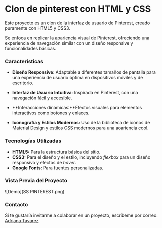 # Clon de pinterest con HTML y CSS
Este proyecto es un clon de la interfaz de usuario de Pinterest, creado puramente con HTML5 y CSS3.

Se enfoca en replicar la apariencia visual de Pinterest, ofreciendo una experiencia de navegación similar con un diseño responsive y funcionalidades básicas.

### Características

* **Diseño Responsive**: Adaptable a diferentes tamaños de pantalla para una experiencia de usuario óptima en dispositivos móviles y de escritorio.
  
* **Interfaz de Usuario Intuitiva**: Inspirada en Pinterest, con una navegación fácil y accesible.
  
* **Interacciones dinámicas:**Efectos visuales para elementos interactivos como botones y enlaces.
  
* **Iconografía y Estilos Modernos:** Uso de la biblioteca de íconos de Material Design y estilos CSS modernos para una aoariencia cool.

 ### Tecnologías Utilizadas
 +  **HTML5:** Para la estructura básica del sitio.
 +  **CSS3:** Para el diseño y el estilo, incluyendo _flexbox_ para un diseño responsivo y efectos de _hover_.
 +  **Google Fonts:** Para fuentes personalizadas.

### Vista Previa del Proyecto  
![Demo](SS PINTEREST.png)

### Contacto
Si te gustaría invitarme a colaborar en un proyecto, escríbeme por correo. [Adriana Tavarez](adrianatavarez223@gmail.com)
